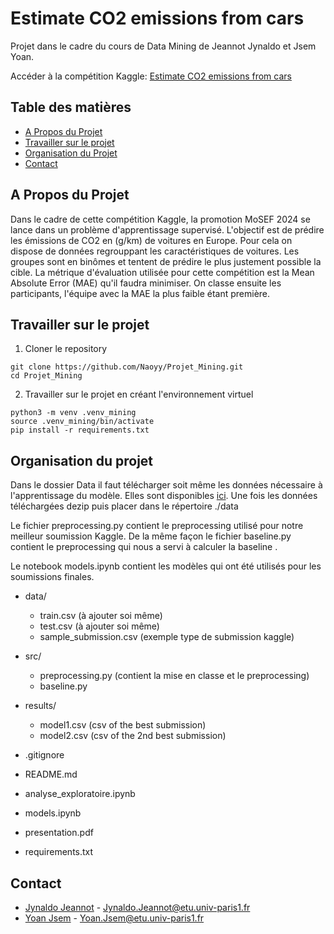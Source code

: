 # Estimate CO2 emissions from cars

Projet dans le cadre du cours de Data Mining de Jeannot Jynaldo et Jsem Yoan.

Accéder à la compétition Kaggle:
[Estimate CO2 emissions from cars](https://www.kaggle.com/t/1827a6edacf742a69c7336b02e155948)

## Table des matières

* [A Propos du Projet](#a_propos_du_projet)
* [Travailler sur le projet](#travailler_sur_le_projet)
* [Organisation du Projet](#organisation_du_projet)
* [Contact](#contact)

## A Propos du Projet

Dans le cadre de cette compétition Kaggle, la promotion MoSEF 2024 se lance dans un problème d'apprentissage supervisé. L'objectif est de prédire les émissions de CO2 en (g/km) de voitures en Europe. Pour cela on dispose de données regrouppant les caractéristiques de voitures. Les groupes sont en binômes et tentent de prédire le plus justement possible la cible. La métrique d'évaluation utilisée pour cette compétition est la Mean Absolute Error (MAE) qu'il faudra minimiser. On classe ensuite les participants, l'équipe avec la MAE la plus faible étant première. 


## Travailler sur le projet
1. Cloner le repository
```
git clone https://github.com/Naoyy/Projet_Mining.git
cd Projet_Mining
```

2. Travailler sur le projet en créant l'environnement virtuel

```
python3 -m venv .venv_mining
source .venv_mining/bin/activate
pip install -r requirements.txt
```


## Organisation du projet

Dans le dossier Data il faut télécharger soit même les données nécessaire à l'apprentissage du modèle. Elles sont disponibles [ici](https://www.kaggle.com/competitions/estimate-co2-emissions-from-cars/data). Une fois les données téléchargées dezip puis placer dans le répertoire ./data

Le fichier preprocessing.py contient le preprocessing utilisé pour notre meilleur soumission Kaggle. De la même façon le fichier baseline.py contient le preprocessing qui nous a servi à calculer la baseline .

Le notebook models.ipynb contient les modèles qui ont été utilisés pour les soumissions finales.

- data/ 
    - train.csv (à ajouter soi même)
    - test.csv (à ajouter soi même)
    - sample_submission.csv (exemple type de submission kaggle)

- src/
    - preprocessing.py (contient la mise en classe et le preprocessing)
    - baseline.py

- results/
    - model1.csv (csv of the best submission)
    - model2.csv (csv of the 2nd best submission)

- .gitignore

- README.md

- analyse_exploratoire.ipynb 

- models.ipynb

- presentation.pdf

- requirements.txt

## Contact

- [Jynaldo Jeannot](https://github.com/jeannoj99) - Jynaldo.Jeannot@etu.univ-paris1.fr
- [Yoan Jsem](https://github.com/Naoyy) - Yoan.Jsem@etu.univ-paris1.fr
